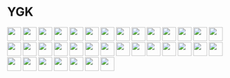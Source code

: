 # YGK
<img height="32" width="32" src="https://cdn.simpleicons.org/react" />
<img height="32" width="32" src="https://cdn.simpleicons.org/typescript" />
<img height="32" width="32" src="https://cdn.simpleicons.org/dotnet" />
<img height="32" width="32" src="https://cdn.simpleicons.org/javascript" />
<img height="32" width="32" src="https://cdn.simpleicons.org/figma" />
<img height="32" width="32" src="https://cdn.simpleicons.org/npm" />
<img height="32" width="32" src="https://cdn.simpleicons.org/bun/_/white" />
<img height="32" width="32" src="https://cdn.simpleicons.org/git" />
<img height="32" width="32" src="https://cdn.simpleicons.org/github/_/white" />
<img height="32" width="32" src="https://cdn.simpleicons.org/gulp" />
<img height="32" width="32" src="https://cdn.simpleicons.org/vite" />
<img height="32" width="32" src="https://cdn.simpleicons.org/sass" />
<img height="32" width="32" src="https://cdn.simpleicons.org/html5" />
<img height="32" width="32" src="https://cdn.simpleicons.org/css" />
<img height="32" width="32" src="https://cdn.simpleicons.org/postcss" />
<img height="32" width="32" src="https://cdn.simpleicons.org/dbeaver" />
<img height="32" width="32" src="https://cdn.simpleicons.org/mysql" />
<img height="32" width="32" src="https://cdn.simpleicons.org/postgresql" />
<img height="32" width="32" src="https://cdn.simpleicons.org/sqlite" />
<img height="32" width="32" src="https://cdn.simpleicons.org/sqlalchemy" />
<img height="32" width="32" src="https://cdn.simpleicons.org/pydantic" />
<img height="32" width="32" src="https://cdn.simpleicons.org/reacthookform" />
<img height="32" width="32" src="https://cdn.simpleicons.org/reactrouter" />
<img height="32" width="32" src="https://cdn.simpleicons.org/docker" />
<img height="32" width="32" src="https://cdn.simpleicons.org/tailwindcss" />
<img height="32" width="32" src="https://cdn.simpleicons.org/fastapi" />
<img height="32" width="32" src="https://cdn.simpleicons.org/ruff" />
<img height="32" width="32" src="https://cdn.simpleicons.org/termius_/white" />
<img height="32" width="32" src="https://cdn.simpleicons.org/jest" />

<img height="32" width="32" src="https://cdn.simpleicons.org/nextdotjs_/white" />
<img height="32" width="32" src="https://cdn.simpleicons.org/graphql" />
<img height="32" width="32" src="https://cdn.simpleicons.org/prisma" />
<img height="32" width="32" src="https://cdn.simpleicons.org/rust_/white" />
<img height="32" width="32" src="https://skillicons.dev/icons?i=vscode" />
<img height="32" width="32" src="https://skillicons.dev/icons?i=visualstudio" />
